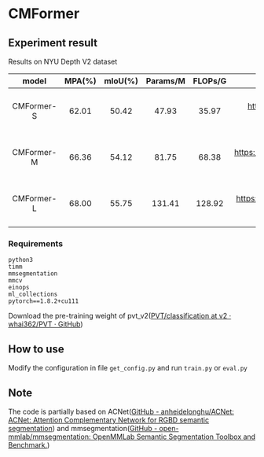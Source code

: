 # CMFormer

## Experiment result

Results on NYU Depth V2 dataset

|   model    | MPA(%) | mIoU(%) | Params/M | FLOPs/G |                            Weight                            |
| :--------: | :----: | :-----: | :------: | :-----: | :----------------------------------------------------------: |
| CMFormer-S | 62.01  |  50.42  |  47.93   |  35.97  | [CMFormer-S](链接：https://pan.baidu.com/s/1TzHuv3u0JJYGsH5C-5Tc4w?pwd=CDUT <br/>提取码：CDUT) |
| CMFormer-M | 66.36  |  54.12  |  81.75   |  68.38  | [CMFormer-M](链接：https://pan.baidu.com/s/189TVQZF59ZXjUs7ZxR62LA?pwd=CDUT <br/>提取码：CDUT) |
| CMFormer-L | 68.00  |  55.75  |  131.41  | 128.92  | [CMFormer-L](链接：https://pan.baidu.com/s/1RYB8Jk0la8irm3UNz9KBzA?pwd=CDUT <br/>提取码：CDUT) |

### Requirements

```
python3
timm
mmsegmentation
mmcv
einops
ml_collections
pytorch==1.8.2+cu111
```

Download the pre-training weight of pvt_v2([PVT/classification at v2 · whai362/PVT · GitHub](https://github.com/whai362/PVT/tree/v2/classification))

## How to use

Modify the configuration in file `get_config.py` and run `train.py` or `eval.py`

## Note

The code is partially based on ACNet([GitHub - anheidelonghu/ACNet: ACNet: Attention Complementary Network for RGBD semantic segmentation](https://github.com/anheidelonghu/ACNet)) and mmsegmentation([GitHub - open-mmlab/mmsegmentation: OpenMMLab Semantic Segmentation Toolbox and Benchmark.](https://github.com/open-mmlab/mmsegmentation)) 

